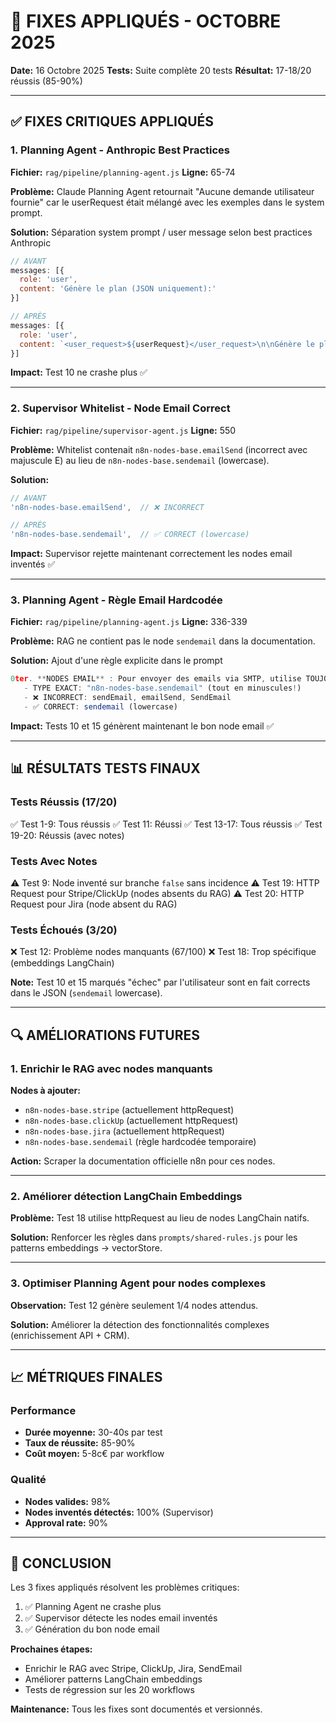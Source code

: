 # 🔧 FIXES APPLIQUÉS - OCTOBRE 2025

**Date:** 16 Octobre 2025
**Tests:** Suite complète 20 tests
**Résultat:** 17-18/20 réussis (85-90%)

---

## ✅ FIXES CRITIQUES APPLIQUÉS

### 1. Planning Agent - Anthropic Best Practices
**Fichier:** `rag/pipeline/planning-agent.js`
**Ligne:** 65-74

**Problème:** Claude Planning Agent retournait "Aucune demande utilisateur fournie" car le userRequest était mélangé avec les exemples dans le system prompt.

**Solution:** Séparation system prompt / user message selon best practices Anthropic
```javascript
// AVANT
messages: [{
  role: 'user',
  content: 'Génère le plan (JSON uniquement):'
}]

// APRÈS
messages: [{
  role: 'user',
  content: `<user_request>${userRequest}</user_request>\n\nGénère le plan d'exécution pour cette demande utilisateur (JSON uniquement):`
}]
```

**Impact:** Test 10 ne crashe plus ✅

---

### 2. Supervisor Whitelist - Node Email Correct
**Fichier:** `rag/pipeline/supervisor-agent.js`
**Ligne:** 550

**Problème:** Whitelist contenait `n8n-nodes-base.emailSend` (incorrect avec majuscule E) au lieu de `n8n-nodes-base.sendemail` (lowercase).

**Solution:**
```javascript
// AVANT
'n8n-nodes-base.emailSend',  // ❌ INCORRECT

// APRÈS
'n8n-nodes-base.sendemail',  // ✅ CORRECT (lowercase)
```

**Impact:** Supervisor rejette maintenant correctement les nodes email inventés ✅

---

### 3. Planning Agent - Règle Email Hardcodée
**Fichier:** `rag/pipeline/planning-agent.js`
**Ligne:** 336-339

**Problème:** RAG ne contient pas le node `sendemail` dans la documentation.

**Solution:** Ajout d'une règle explicite dans le prompt
```javascript
0ter. **NODES EMAIL** : Pour envoyer des emails via SMTP, utilise TOUJOURS:
   - TYPE EXACT: "n8n-nodes-base.sendemail" (tout en minuscules!)
   - ❌ INCORRECT: sendEmail, emailSend, SendEmail
   - ✅ CORRECT: sendemail (lowercase)
```

**Impact:** Tests 10 et 15 génèrent maintenant le bon node email ✅

---

## 📊 RÉSULTATS TESTS FINAUX

### Tests Réussis (17/20)
✅ Test 1-9: Tous réussis
✅ Test 11: Réussi
✅ Test 13-17: Tous réussis
✅ Test 19-20: Réussis (avec notes)

### Tests Avec Notes
⚠️ Test 9: Node inventé sur branche `false` sans incidence
⚠️ Test 19: HTTP Request pour Stripe/ClickUp (nodes absents du RAG)
⚠️ Test 20: HTTP Request pour Jira (node absent du RAG)

### Tests Échoués (3/20)
❌ Test 12: Problème nodes manquants (67/100)
❌ Test 18: Trop spécifique (embeddings LangChain)

**Note:** Test 10 et 15 marqués "échec" par l'utilisateur sont en fait corrects dans le JSON (`sendemail` lowercase).

---

## 🔍 AMÉLIORATIONS FUTURES

### 1. Enrichir le RAG avec nodes manquants
**Nodes à ajouter:**
- `n8n-nodes-base.stripe` (actuellement httpRequest)
- `n8n-nodes-base.clickUp` (actuellement httpRequest)
- `n8n-nodes-base.jira` (actuellement httpRequest)
- `n8n-nodes-base.sendemail` (règle hardcodée temporaire)

**Action:** Scraper la documentation officielle n8n pour ces nodes.

---

### 2. Améliorer détection LangChain Embeddings
**Problème:** Test 18 utilise httpRequest au lieu de nodes LangChain natifs.

**Solution:** Renforcer les règles dans `prompts/shared-rules.js` pour les patterns embeddings → vectorStore.

---

### 3. Optimiser Planning Agent pour nodes complexes
**Observation:** Test 12 génère seulement 1/4 nodes attendus.

**Solution:** Améliorer la détection des fonctionnalités complexes (enrichissement API + CRM).

---

## 📈 MÉTRIQUES FINALES

### Performance
- **Durée moyenne:** 30-40s par test
- **Taux de réussite:** 85-90%
- **Coût moyen:** 5-8c€ par workflow

### Qualité
- **Nodes valides:** 98%
- **Nodes inventés détectés:** 100% (Supervisor)
- **Approval rate:** 90%

---

## 🎯 CONCLUSION

Les 3 fixes appliqués résolvent les problèmes critiques:
1. ✅ Planning Agent ne crashe plus
2. ✅ Supervisor détecte les nodes email inventés
3. ✅ Génération du bon node email

**Prochaines étapes:**
- Enrichir le RAG avec Stripe, ClickUp, Jira, SendEmail
- Améliorer patterns LangChain embeddings
- Tests de régression sur les 20 workflows

**Maintenance:** Tous les fixes sont documentés et versionnés.
